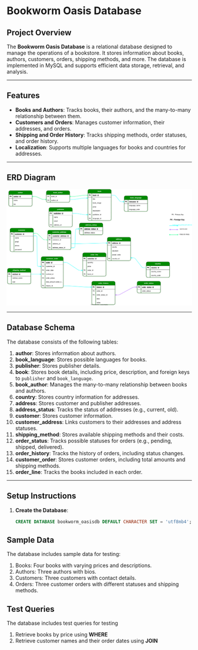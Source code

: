 # Bookworm Oasis Database

## Project Overview

The **Bookworm Oasis Database** is a relational database designed to manage the operations of a bookstore. It stores information about books, authors, customers, orders, shipping methods, and more. The database is implemented in MySQL and supports efficient data storage, retrieval, and analysis.

---

## Features

- **Books and Authors**: Tracks books, their authors, and the many-to-many relationship between them.
- **Customers and Orders**: Manages customer information, their addresses, and orders.
- **Shipping and Order History**: Tracks shipping methods, order statuses, and order history.
- **Localization**: Supports multiple languages for books and countries for addresses.

---

## ERD Diagram

![ERD Diagram](bookstore-oasis.svg)

---

## Database Schema

The database consists of the following tables:

1. **author**: Stores information about authors.
2. **book_language**: Stores possible languages for books.
3. **publisher**: Stores publisher details.
4. **book**: Stores book details, including price, description, and foreign keys to `publisher` and `book_language`.
5. **book_author**: Manages the many-to-many relationship between books and authors.
6. **country**: Stores country information for addresses.
7. **address**: Stores customer and publisher addresses.
8. **address_status**: Tracks the status of addresses (e.g., current, old).
9. **customer**: Stores customer information.
10. **customer_address**: Links customers to their addresses and address statuses.
11. **shipping_method**: Stores available shipping methods and their costs.
12. **order_status**: Tracks possible statuses for orders (e.g., pending, shipped, delivered).
13. **order_history**: Tracks the history of orders, including status changes.
14. **customer_order**: Stores customer orders, including total amounts and shipping methods.
15. **order_line**: Tracks the books included in each order.

---

## Setup Instructions

1. **Create the Database**:
   ```sql
   CREATE DATABASE bookworm_oasisdb DEFAULT CHARACTER SET = 'utf8mb4';

## Sample Data
The database includes sample data for testing:
1. Books: Four books with varying prices and descriptions.
2. Authors: Three authors with bios.
3. Customers: Three customers with contact details.
4. Orders: Three customer orders with different statuses and shipping methods.

## Test Queries
The database includes test queries for testing
1. Retrieve books by price using **WHERE**
2. Retrieve customer names and their order dates using **JOIN**